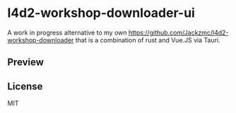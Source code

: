 # l4d2-workshop-downloader-ui

A work in progress alternative to my own https://github.com/Jackzmc/l4d2-workshop-downloader that is a combination of rust and Vue.JS via Tauri.

## Preview

## License

MIT
